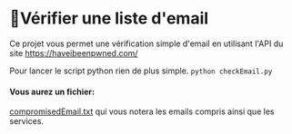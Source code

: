 # 📜Vérifier une liste d'email

Ce projet vous permet une vérification simple d'email en utilisant l'API du site https://haveibeenpwned.com/<br>

Pour lancer le script python rien de plus simple. ```python checkEmail.py```

#### Vous aurez un fichier: 
<u>compromisedEmail.txt</u> qui vous notera les emails compris ainsi que les services.

